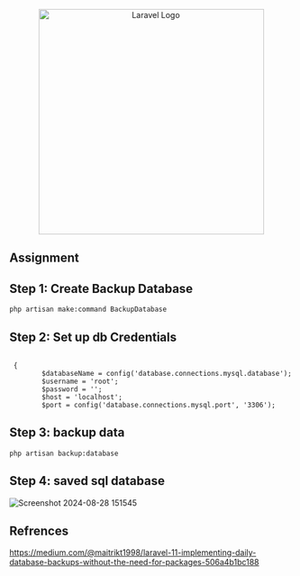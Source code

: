 <p align="center"><a href="https://laravel.com" target="_blank"><img src="https://raw.githubusercontent.com/laravel/art/master/logo-lockup/5%20SVG/2%20CMYK/1%20Full%20Color/laravel-logolockup-cmyk-red.svg" width="400" alt="Laravel Logo"></a></p>


## Assignment

## Step 1: Create Backup Database

``` php artisan make:command BackupDatabase ```

## Step 2: Set up db Credentials

```

 {
        $databaseName = config('database.connections.mysql.database');
        $username = 'root';  
        $password = '';      
        $host = 'localhost'; 
        $port = config('database.connections.mysql.port', '3306');

```

## Step 3: backup data

``` php artisan backup:database ```


## Step 4: saved sql database

![Screenshot 2024-08-28 151545](https://github.com/user-attachments/assets/df6bf261-8b54-45f3-9178-cc1e5b31c8dd)

## Refrences 

https://medium.com/@maitrikt1998/laravel-11-implementing-daily-database-backups-without-the-need-for-packages-506a4b1bc188
